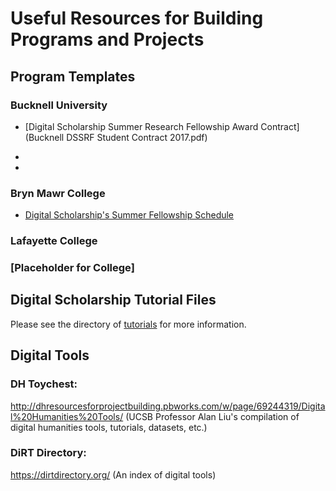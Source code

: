 # Useful Resources for Building Programs and Projects

## Program Templates

### Bucknell University
  - [Digital Scholarship Summer Research Fellowship Award Contract] (Bucknell DSSRF Student Contract 2017.pdf)
 
  -
  - 

### Bryn Mawr College

  - [Digital Scholarship's Summer Fellowship Schedule](BrynMawrDSSF_2017Schedule)

### Lafayette College

### [Placeholder for College]

## Digital Scholarship Tutorial Files

Please see the directory of [tutorials](../tutorials/tutorials.md) for more information.

## Digital Tools 

### DH Toychest:

http://dhresourcesforprojectbuilding.pbworks.com/w/page/69244319/Digital%20Humanities%20Tools/ (UCSB Professor Alan Liu's compilation of digital humanities tools, tutorials, datasets, etc.)

### DiRT Directory: 

https://dirtdirectory.org/ (An index of digital tools)
